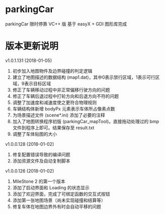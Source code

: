 # parkingCar
parkingCar 限时停靠 VC++ 版
基于 easyX + GDI 图形库完成

# 版本更新说明
v1.0.1.131 (2018-01-05)
1. 初步加入地图物件及边界碰撞的判定逻辑
2. 建立了地图描述的数据结构 (map1.dat)，其中0表示禁行区域，1表示可行区域，9表示目标区域
3. 修正了车辆移动过程中非正常偏移行驶方向的问题
4. 修正了车辆后退过程中打轮方向和后退方向不符的问题
5. 调整了加速度和减速度使之更符合物理规则
6. 车辆结构体新增 bodyPx 元素表示车体所占像素点数
7. 为场景描述文件 (scene*.ini) 添加了必要的注释
8. 加入了地图转换程序初版 (parkingCar_mapTool)。直接拖动处理过的 bmp 文件到程序上即可。结果保存至 result.txt
9. 调整了车体贴图的大小

v1.0.0.128 (2018-01-02)
1. 修复配置错误导致的编译问题
2. 添加资源文件及自动复制脚本

v1.0.0.126 (2018-01-02)
1. MileStone 2 的第一个版本
2. 添加了启动界面和 Loading 的状态显示
3. 添加了欢迎界面，完成了可绑定函数的交互式按钮
4. 添加第一张地图场景（尚未实现碰撞和结算等）
5. 修复车体在地图边界外有时会自动平移的问题
